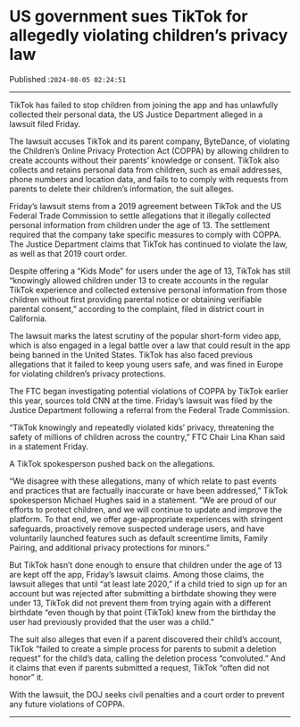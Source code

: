 # US government sues TikTok for allegedly violating children’s privacy law

Published :`2024-08-05 02:24:51`

---

TikTok has failed to stop children from joining the app and has unlawfully collected their personal data, the US Justice Department alleged in a lawsuit filed Friday.

The lawsuit accuses TikTok and its parent company, ByteDance, of violating the Children’s Online Privacy Protection Act (COPPA) by allowing children to create accounts without their parents’ knowledge or consent. TikTok also collects and retains personal data from children, such as email addresses, phone numbers and location data, and fails to to comply with requests from parents to delete their children’s information, the suit alleges.

Friday’s lawsuit stems from a 2019 agreement between TikTok and the US Federal Trade Commission to settle allegations that it illegally collected personal information from children under the age of 13. The settlement required that the company take specific measures to comply with COPPA. The Justice Department claims that TikTok has continued to violate the law, as well as that 2019 court order.

Despite offering a “Kids Mode” for users under the age of 13, TikTok has still “knowingly allowed children under 13 to create accounts in the regular TikTok experience and collected extensive personal information from those children without first providing parental notice or obtaining verifiable parental consent,” according to the complaint, filed in district court in California.

The lawsuit marks the latest scrutiny of the popular short-form video app, which is also engaged in a legal battle over a law that could result in the app being banned in the United States. TikTok has also faced previous allegations that it failed to keep young users safe, and was fined in Europe for violating children’s privacy protections.

The FTC began investigating potential violations of COPPA by TikTok earlier this year, sources told CNN at the time. Friday’s lawsuit was filed by the Justice Department following a referral from the Federal Trade Commission.

“TikTok knowingly and repeatedly violated kids’ privacy, threatening the safety of millions of children across the country,” FTC Chair Lina Khan said in a statement Friday.

A TikTok spokesperson pushed back on the allegations.

“We disagree with these allegations, many of which relate to past events and practices that are factually inaccurate or have been addressed,” TikTok spokesperson Michael Hughes said in a statement. “We are proud of our efforts to protect children, and we will continue to update and improve the platform. To that end, we offer age-appropriate experiences with stringent safeguards, proactively remove suspected underage users, and have voluntarily launched features such as default screentime limits, Family Pairing, and additional privacy protections for minors.”

But TikTok hasn’t done enough to ensure that children under the age of 13 are kept off the app, Friday’s lawsuit claims. Among those claims, the lawsuit alleges that until “at least late 2020,” if a child tried to sign up for an account but was rejected after submitting a birthdate showing they were under 13, TikTok did not prevent them from trying again with a different birthdate “even though by that point (TikTok) knew from the birthday the user had previously provided that the user was a child.”

The suit also alleges that even if a parent discovered their child’s account, TikTok “failed to create a simple process for parents to submit a deletion request” for the child’s data, calling the deletion process “convoluted.” And it claims that even if parents submitted a request, TikTok “often did not honor” it.

With the lawsuit, the DOJ seeks civil penalties and a court order to prevent any future violations of COPPA.

---

